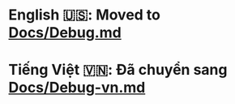 # English 🇺🇸: Moved to [Docs/Debug.md](Docs/Debug.md)
# Tiếng Việt 🇻🇳: Đã chuyển sang [Docs/Debug-vn.md](Docs/Debug-vn.md)
